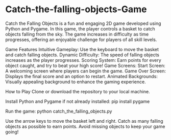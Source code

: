 # Catch-the-falling-objects-Game
Catch the Falling Objects is a fun and engaging 2D game developed using Python and Pygame. In this game, the player controls a basket to catch objects falling from the sky. The game increases in difficulty as time progresses, offering an enjoyable challenge for players of all skill levels.

Game Features
Intuitive Gameplay: Use the keyboard to move the basket and catch falling objects.
Dynamic Difficulty: The speed of falling objects increases as the player progresses.
Scoring System: Earn points for every object caught, and try to beat your high score!
Game Screens:
Start Screen: A welcoming screen where players can begin the game.
Game Over Screen: Displays the final score and an option to restart.
Animated Backgrounds: Visually appealing background to enhance the gaming experience.


How to Play
Clone or download the repository to your local machine.

Install Python and Pygame if not already installed:
pip install pygame


Run the game:
python catch_the_falling_objects.py


Use the arrow keys to move the basket left and right.
Catch as many falling objects as possible to earn points.
Avoid missing objects to keep your game going!
